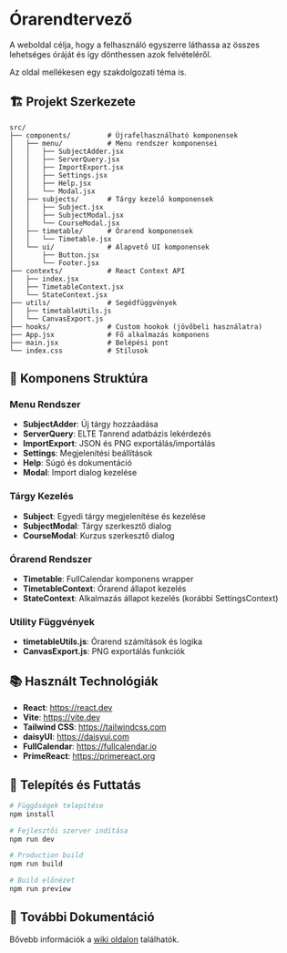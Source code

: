 # Órarendtervező

A weboldal célja, hogy a felhasználó egyszerre láthassa az összes lehetséges óráját és így dönthessen azok felvételéről.

Az oldal mellékesen egy szakdolgozati téma is.

## 🏗️ Projekt Szerkezete

```
src/
├── components/         # Újrafelhasználható komponensek
│   ├── menu/           # Menu rendszer komponensei
│   │   ├── SubjectAdder.jsx
│   │   ├── ServerQuery.jsx
│   │   ├── ImportExport.jsx
│   │   ├── Settings.jsx
│   │   ├── Help.jsx
│   │   └── Modal.jsx
│   ├── subjects/       # Tárgy kezelő komponensek
│   │   ├── Subject.jsx
│   │   ├── SubjectModal.jsx
│   │   └── CourseModal.jsx
│   ├── timetable/      # Órarend komponensek
│   │   └── Timetable.jsx
│   └── ui/             # Alapvető UI komponensek
│       ├── Button.jsx
│       └── Footer.jsx
├── contexts/           # React Context API
│   ├── index.jsx
│   ├── TimetableContext.jsx
│   └── StateContext.jsx
├── utils/              # Segédfüggvények
│   ├── timetableUtils.js
│   └── CanvasExport.js
├── hooks/              # Custom hookok (jövőbeli használatra)
├── App.jsx             # Fő alkalmazás komponens
├── main.jsx            # Belépési pont
└── index.css           # Stílusok
```

## 🧩 Komponens Struktúra

### Menu Rendszer

- **SubjectAdder**: Új tárgy hozzáadása
- **ServerQuery**: ELTE Tanrend adatbázis lekérdezés
- **ImportExport**: JSON és PNG exportálás/importálás
- **Settings**: Megjelenítési beállítások
- **Help**: Súgó és dokumentáció
- **Modal**: Import dialog kezelése

### Tárgy Kezelés

- **Subject**: Egyedi tárgy megjelenítése és kezelése
- **SubjectModal**: Tárgy szerkesztő dialog
- **CourseModal**: Kurzus szerkesztő dialog

### Órarend Rendszer

- **Timetable**: FullCalendar komponens wrapper
- **TimetableContext**: Órarend állapot kezelés
- **StateContext**: Alkalmazás állapot kezelés (korábbi SettingsContext)

### Utility Függvények

- **timetableUtils.js**: Órarend számítások és logika
- **CanvasExport.js**: PNG exportálás funkciók

## 📚 Használt Technológiák

- **React**: https://react.dev
- **Vite**: https://vite.dev
- **Tailwind CSS**: https://tailwindcss.com
- **daisyUI**: https://daisyui.com
- **FullCalendar**: https://fullcalendar.io
- **PrimeReact**: https://primereact.org

## 🚀 Telepítés és Futtatás

```bash
# Függőségek telepítése
npm install

# Fejlesztői szerver indítása
npm run dev

# Production build
npm run build

# Build előnézet
npm run preview
```

## 📖 További Dokumentáció

Bővebb információk a [wiki oldalon](https://github.com/Vdor01/orarendtervezo/wiki) találhatók.
